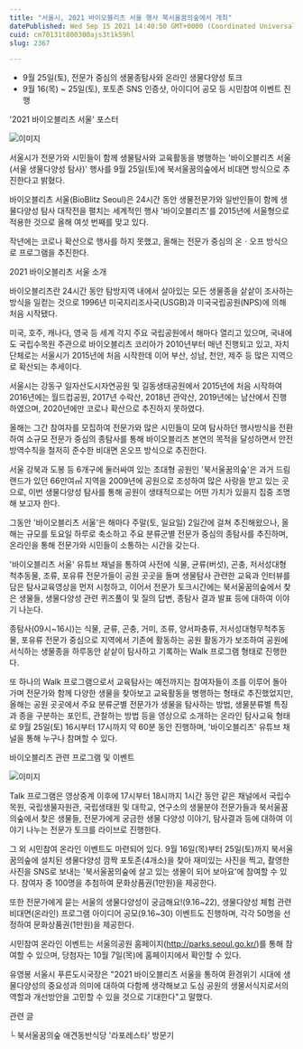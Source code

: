 ```yaml
---
title: "서울시, 2021 바이오블리츠 서울 행사 북서울꿈의숲에서 개최"
datePublished: Wed Sep 15 2021 14:40:50 GMT+0000 (Coordinated Universal Time)
cuid: cm70131t800300ajs3t1k59hl
slug: 2367

---
```



- 9월 25일(토), 전문가 중심의 생물종탐사와 온라인 생물다양성 토크
- 9월 16(목) ~ 25일(토), 포토존 SNS 인증샷, 아이디어 공모 등 시민참여 이벤트 진행

'2021 바이오블리츠 서울' 포스터

![이미지](https://cdn.hashnode.com/res/hashnode/image/upload/v1739250904255/37dd853d-26e3-424a-b6ba-4a2f509caef5.png)

서울시가 전문가와 시민들이 함께 생물탐사와 교육활동을 병행하는 '바이오블리츠 서울(서울 생물다양성 탐사)' 행사를 9월 25일(토)에 북서울꿈의숲에서 비대면 방식으로 추진한다고 밝혔다.

바이오블리츠 서울(BioBlitz Seoul)은 24시간 동안 생물전문가와 일반인들이 함께 생물다양성 탐사 대작전을 펼치는 세계적인 행사 '바이오블리츠'를 2015년에 서울형으로 적용한 것으로 올해 여섯 번째를 맞고 있다.

작년에는 코로나 확산으로 행사를 하지 못했고, 올해는 전문가 중심의 온ㆍ오프 방식으로 프로그램을 추진한다.

2021 바이오블리츠 서울 소개

바이오블리츠란 24시간 동안 탐방지역 내에서 살아있는 모든 생물종을 샅샅이 조사하는 방식을 일컫는 것으로 1996년 미국지리조사국(USGB)과 미국국립공원(NPS)에 의해 처음 시작됐다.

미국, 호주, 캐나다, 영국 등 세계 각지 주요 국립공원에서 해마다 열리고 있으며, 국내에도 국립수목원 주관으로 바이오블리츠 코리아가 2010년부터 매년 진행되고 있고, 자치단체로는 서울시가 2015년에 처음 시작한데 이어 부산, 성남, 천안, 제주 등 많은 지역으로 확산되는 추세이다.

서울시는 강동구 일자산도시자연공원 및 길동생태공원에서 2015년에 처음 시작하여 2016년에는 월드컵공원, 2017년 수락산, 2018년 관악산, 2019년에는 남산에서 진행하였으며, 2020년에만 코로나 확산으로 추진하지 못하였다.

올해는 그간 참여자를 모집하여 전문가와 많은 시민들이 모여 탐사하던 행사방식을 전환하여 소규모 전문가 중심의 종탐사를 통해 바이오블리츠 본연의 목적을 달성하면서 안전방역수칙을 철저히 준수한 비대면 온오프 방식으로 추진한다.

서울 강북과 도봉 등 6개구에 둘러싸여 있는 초대형 공원인 '북서울꿈의숲'은 과거 드림랜드가 있던 66만여㎥ 지역을 2009년에 공원으로 조성하여 많은 사랑을 받고 있는 곳으로, 이번 생물다양성 탐사를 통해 공원이 생태적으로는 어떤 가치가 있을지 집중 조명해 보고자 한다.

그동안 '바이오블리츠 서울'은 해마다 주말(토, 일요일) 2일간에 걸쳐 추진해왔으나, 올해는 규모를 토요일 하루로 축소하고 주요 분류군별 전문가 중심의 종탐사를 추진하며, 온라인을 통해 전문가와 시민들이 소통하는 시간을 갖는다.

'바이오블리츠 서울' 유튜브 채널을 통하여 사전에 식물, 균류(버섯), 곤충, 저서성대형척추동물, 조류, 포유류 전문가들이 공원 곳곳을 돌며 생물탐사 관련한 교육과 인터뷰를 담은 탐사교육영상을 먼저 시청하고, 이어서 전문가 토크시간에는 북서울꿈의숲에서 찾은 생물들, 생물다양성 관련 퀴즈풀이 및 질의 답변, 종탐사 결과 발표 등에 대하여 이야기 나눈다.

종탐사(09시~16시)는 식물, 균류, 곤충, 거미, 조류, 양서파충류, 저서성대형무척추동물, 포유류 전문가 중심으로 지역에서 기존에 활동하는 공원 활동가가 보조하여 공원에 서식하는 생물종을 하루동안 샅샅이 탐사하고 기록하는 Walk 프로그램 형태로 진행한다.

또 하나의 Walk 프로그램으로서 교육탐사는 예전까지는 참여자들이 조를 이루어 돌아가며 전문가와 함께 다양한 생물을 찾아보고 교육활동을 병행하는 형태로 추진했었지만, 올해는 공원 곳곳에서 주요 분류군별 전문가가 생물을 탐사하는 방법, 생물분류별 특징과 종을 구분하는 포인트, 관찰하는 방법 등을 영상으로 소개하는 온라인 탐사교육 형태로 9월 25일(토) 16시부터 17시까지 약 60분 동안 진행하며, '바이오블리츠' 유튜브 채널을 통해 누구나 참며할 수 있다.

바이오블리츠 관련 프로그램 및 이벤트

![이미지](https://cdn.hashnode.com/res/hashnode/image/upload/v1739250906790/750b00cd-2c5f-41d5-a1e9-964ee0e02c76.png)

Talk 프로그램은 영상중계 이후에 17시부터 18시까지 1시간 동안 같은 채널에서 국립수목원, 국립생물자원관, 국립생태원 및 대학교, 연구소의 생물분야 전문가들과 북서울꿈의숲에서 찾은 생물들, 전문가에게 궁금한 생물 다양성 이야기, 탐사결과 등에 대하여 이야기 나누는 전문가 토크를 라이브로 진행한다.

그 외 시민참여 온라인 이벤트도 마련되어 있다. 9월 16일(목)부터 25일(토)까지 북서울꿈의숲에 설치된 생물다양성 깜짝 포토존(4개소)을 찾아 재미있는 사진을 찍고, 촬영한 사진을 SNS로 보내는 '북서울꿈의숲에 살고 있는 생물이 되어 보아요'에 참여할 수 있다. 참여자 중 100명을 추첨하여 문화상품권(1만원)을 제공한다.

또한 전문가에게 묻는 서울의 생물다양성이 궁금해요!(9.16~22), 생물다양성 체험 관련 비대면(온라인) 프로그램 아이디어 공모(9.16~30) 이벤트도 진행하며, 각각 50명을 선정하여 문화상품권(1만원)을 제공한다.

시민참여 온라인 이벤트는 서울의공원 홈페이지(http://parks.seoul.go.kr/)를 통해 참여할 수 있으며, 당첨자는 10월 7일(목)에 홈페이지에서 확인할 수 있다.

유영봉 서울시 푸른도시국장은 "2021 바이오블리츠 서울을 통하여 환경위기 시대에 생물다양성의 중요성과 의미에 대하여 다함께 생각해보고 도심 공원의 생물서식지로서의 역할과 개선방안을 고민할 수 있을 것으로 기대한다"고 말했다.

관련 글

└ 북서울꿈의숲 애견동반식당 '라포레스타' 방문기